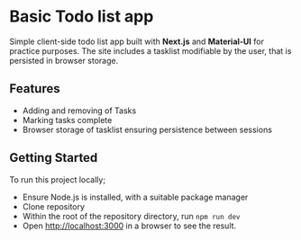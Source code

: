 # Basic Todo list app

Simple client-side todo list app built with **Next.js** and **Material-UI** for practice purposes. The site includes a tasklist modifiable by the user, that is persisted in browser storage.

## Features

- Adding and removing of Tasks
- Marking tasks complete
- Browser storage of tasklist ensuring persistence between sessions

## Getting Started

To run this project locally;
- Ensure Node.js is installed, with a suitable package manager
- Clone repository
- Within the root of the repository directory, run `npm run dev`
- Open [http://localhost:3000](http://localhost:3000) in a browser to see the result.
